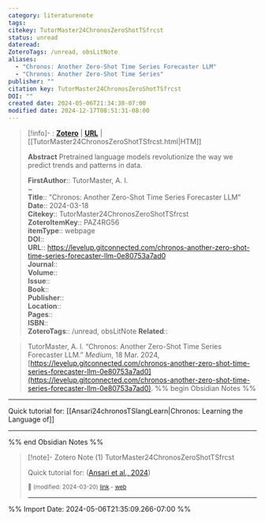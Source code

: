 ```yaml
---
category: literaturenote
tags: 
citekey: TutorMaster24ChronosZeroShotTSfrcst
status: unread
dateread: 
ZoteroTags: /unread, obsLitNote
aliases:
  - "Chronos: Another Zero-Shot Time Series Forecaster LLM"
  - "Chronos: Another Zero-Shot Time Series"
publisher: ""
citation key: TutorMaster24ChronosZeroShotTSfrcst
DOI: ""
created date: 2024-05-06T21:34:38-07:00
modified date: 2024-12-17T08:51:31-08:00
---
```


> [!info]- : [**Zotero**](zotero://select/library/items/PAZ4RG56)   | [**URL**](https://levelup.gitconnected.com/chronos-another-zero-shot-time-series-forecaster-llm-0e80753a7ad0) | [[TutorMaster24ChronosZeroShotTSfrcst.html|HTM]]
>
> 
> **Abstract**
> Pretrained language models revolutionize the way we predict trends and patterns in data.
> 
> 
> **FirstAuthor**:: TutorMaster, A. I.  
~    
> **Title**:: "Chronos: Another Zero-Shot Time Series Forecaster LLM"  
> **Date**:: 2024-03-18  
> **Citekey**:: TutorMaster24ChronosZeroShotTSfrcst  
> **ZoteroItemKey**:: PAZ4RG56  
> **itemType**:: webpage  
> **DOI**::   
> **URL**:: https://levelup.gitconnected.com/chronos-another-zero-shot-time-series-forecaster-llm-0e80753a7ad0  
> **Journal**::   
> **Volume**::   
> **Issue**::   
> **Book**::   
> **Publisher**::   
> **Location**::    
> **Pages**::   
> **ISBN**::   
> **ZoteroTags**:: /unread, obsLitNote
> **Related**:: 

> TutorMaster, A. I. “Chronos: Another Zero-Shot Time Series Forecaster LLM.” _Medium_, 18 Mar. 2024, [https://levelup.gitconnected.com/chronos-another-zero-shot-time-series-forecaster-llm-0e80753a7ad0](https://levelup.gitconnected.com/chronos-another-zero-shot-time-series-forecaster-llm-0e80753a7ad0).
%% begin Obsidian Notes %%
___
Quick tutorial for: [[Ansari24chronosTSlangLearn|Chronos: Learning the Language of]]
___
%% end Obsidian Notes %%

> [!note]- Zotero Note (1)
> TutorMaster24ChronosZeroShotTSfrcst
> 
> Quick tutorial for: ([Ansari et al., 2024](zotero://select/library/items/7U29MCJC))
> 
> <small>📝️ (modified: 2024-03-20) [link](zotero://select/library/items/5S78K2A3) - [web](http://zotero.org/users/60638/items/5S78K2A3)</small>
>  
> ---




%% Import Date: 2024-05-06T21:35:09.266-07:00 %%
